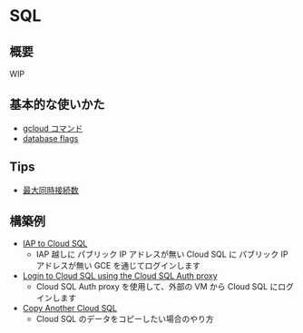 # SQL

## 概要

WIP

## 基本的な使いかた

+ [gcloud コマンド](./_gcloud/README.md)
+ [database flags](./_flag/README.md)

## Tips

+ [最大同時接続数]()

## 構築例

+ [IAP to Cloud SQL](./iap/README.md)
  + IAP 越しに パブリック IP アドレスが無い Cloud SQL に パブリック IP アドレスが無い GCE を通じてログインします
+ [Login to Cloud SQL using the Cloud SQL Auth proxy](./cloud-sql-auth-proxy/README.md)
  + Cloud SQL Auth proxy を使用して、外部の VM から Cloud SQL にログインします
+ [Copy Another Cloud SQL](./copy-another-sql)
  + Cloud SQL のデータをコピーしたい場合のやり方
